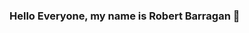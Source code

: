 ### Hello Everyone, my name is Robert Barragan 👋

<!--
 **I am currently in my sophomore year at Heritage University and I am working on enlarging my repository on github.**

- 😄 Pronouns: He/Him
- 💻 OS: Windows
- 🗒️ Text Editor: Visual Studio Code
- 🔭 I’m currently working on 
- 🌱 I’m currently learning how to use Java Script to implement clickable buttons on my webpage and will be learning how to use Data Sciences within python.
- 📫 How to reach me: Email: BarraganR2@heritage.edu || Discord: rob#8413
- ⚡ Fun fact: I love to watch and play football when ever I have free time. I also enjoy going to the gym since I have started I have lost 50 pounds. 💪

- Thank you for viewing my profile! My profile may be empty right now but as projects come along I will add them onto here.
-->
